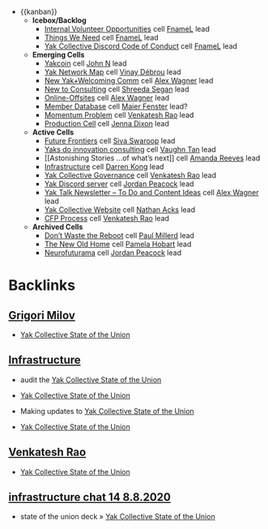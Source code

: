 - {{kanban}}
    - **Icebox/Backlog**
        - [Internal Volunteer Opportunities](<Internal Volunteer Opportunities.md>) cell
[FnameL](<FnameL.md>) lead
        - [Things We Need](<Things We Need.md>) cell
[FnameL](<FnameL.md>) lead
        - [Yak Collective Discord Code of Conduct](<Yak Collective Discord Code of Conduct.md>) cell
[FnameL](<FnameL.md>) lead
    - **Emerging Cells**
        - [Yakcoin](<Yakcoin.md>) cell
[John N](<John N.md>) lead
        - [Yak Network Map](<Yak Network Map.md>) cell
[Vinay Débrou](<Vinay Débrou.md>) lead
        - [New Yak+Welcoming Comm](<New Yak+Welcoming Comm.md>) cell
[Alex Wagner](<Alex Wagner.md>) lead
        - [New to Consulting](<New to Consulting.md>) cell
[Shreeda Segan](<Shreeda Segan.md>) lead
        - [Online-Offsites](<Online-Offsites.md>) cell
[Alex Wagner](<Alex Wagner.md>) lead
        - [Member Database](<Member Database.md>)  cell
[Maier Fenster](<Maier Fenster.md>) lead? 
        - [Momentum Problem](<Momentum Problem.md>) cell
[Venkatesh Rao](<Venkatesh Rao.md>) lead
        - [Production Cell](<Production Cell.md>) cell
[Jenna Dixon](<Jenna Dixon.md>) lead
    - **Active Cells**
        - [Future Frontiers](<Future Frontiers.md>) cell
[Siva Swaroop](<Siva Swaroop.md>) lead
        - [Yaks do innovation consulting](<Yaks do innovation consulting.md>) cell
[Vaughn Tan](<Vaughn Tan.md>) lead
        - [[Astonishing Stories
...of what’s next]] cell
[Amanda Reeves](<Amanda Reeves.md>) lead
        - [Infrastructure](<Infrastructure.md>) cell 
[Darren Kong](<Darren Kong.md>) lead
        - [Yak Collective Governance](<Yak Collective Governance.md>) cell
[Venkatesh Rao](<Venkatesh Rao.md>) lead
        - [Yak Discord server](<Yak Discord server.md>) cell
[Jordan Peacock](<Jordan Peacock.md>)  lead
        - [Yak Talk Newsletter – To Do and Content Ideas](<Yak Talk Newsletter – To Do and Content Ideas.md>) cell
[Alex Wagner](<Alex Wagner.md>) lead
        - [Yak Collective Website](<Yak Collective Website.md>) cell
[Nathan Acks](<Nathan Acks.md>) lead
        - [CFP Process](<CFP Process.md>) cell
[Venkatesh Rao](<Venkatesh Rao.md>) lead
    - **Archived Cells**
        - [Don’t Waste the Reboot](<Don’t Waste the Reboot.md>) cell 
[Paul Millerd](<Paul Millerd.md>) lead
        - [The New Old Home](<The New Old Home.md>) cell
[Pamela Hobart](<Pamela Hobart.md>) lead
        - [Neurofuturama](<Neurofuturama.md>) cell
[Jordan Peacock](<Jordan Peacock.md>) lead

# Backlinks
## [Grigori Milov](<Grigori Milov.md>)
- [Yak Collective State of the Union](<Yak Collective State of the Union.md>)

## [Infrastructure](<Infrastructure.md>)
- audit the [Yak Collective State of the Union](<Yak Collective State of the Union.md>)

- [Yak Collective State of the Union](<Yak Collective State of the Union.md>)

- Making updates to [Yak Collective State of the Union](<Yak Collective State of the Union.md>)

- [Yak Collective State of the Union](<Yak Collective State of the Union.md>)

## [Venkatesh Rao](<Venkatesh Rao.md>)
- [Yak Collective State of the Union](<Yak Collective State of the Union.md>)

## [infrastructure chat 14 8.8.2020](<infrastructure chat 14 8.8.2020.md>)
- state of the union deck » [Yak Collective State of the Union](<Yak Collective State of the Union.md>)


